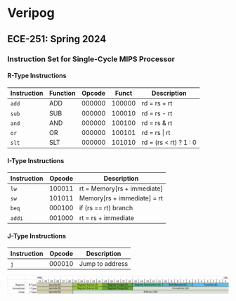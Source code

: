 # Veripog

## ECE-251: Spring 2024

### Instruction Set for Single-Cycle MIPS Processor

#### R-Type Instructions

| Instruction | Function | Opcode  | Funct  | Description                |
|-------------|----------|---------|--------|----------------------------|
| `add`       | ADD      | 000000  | 100000 | rd = rs + rt               |
| `sub`       | SUB      | 000000  | 100010 | rd = rs - rt               |
| `and`       | AND      | 000000  | 100100 | rd = rs & rt               |
| `or`        | OR       | 000000  | 100101 | rd = rs \| rt              |
| `slt`       | SLT      | 000000  | 101010 | rd = (rs < rt) ? 1 : 0     |

#### I-Type Instructions

| Instruction | Opcode  | Description                    |
|-------------|---------|--------------------------------|
| `lw`        | 100011  | rt = Memory[rs + immediate]    |
| `sw`        | 101011  | Memory[rs + immediate] = rt    |
| `beq`       | 000100  | if (rs == rt) branch           |
| `addi`      | 001000  | rt = rs + immediate            |

#### J-Type Instructions

| Instruction | Opcode  | Description                    |
|-------------|---------|--------------------------------|
| `j`         | 000010  | Jump to address                |

![Alt Text](images/instruction_format.png)